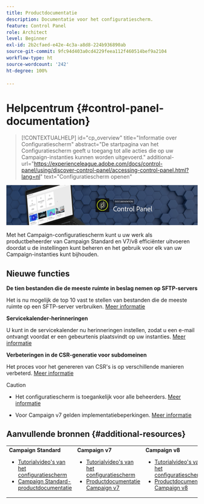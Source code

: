 ```yaml
---
title: Productdocumentatie
description: Documentatie voor het configuratiescherm.
feature: Control Panel
role: Architect
level: Beginner
exl-id: 2b2cfaed-e42e-4c3a-a8d8-224b936890ab
source-git-commit: 9fc94d403a0cd4229feea112f460514bef9a2104
workflow-type: ht
source-wordcount: '242'
ht-degree: 100%

---
```


# Helpcentrum {#control-panel-documentation}

>[!CONTEXTUALHELP]
>id="cp_overview"
>title="Informatie over Configuratiescherm"
>abstract="De startpagina van het Configuratiescherm geeft u toegang tot alle acties die op uw Campaign-instanties kunnen worden uitgevoerd."
>additional-url="https://experienceleague.adobe.com/docs/control-panel/using/discover-control-panel/accessing-control-panel.html?lang=nl" text="Configuratiescherm openen"

![](assets/do-not-localize/banner.png)

Met het Campaign-configuratiescherm kunt u uw werk als productbeheerder van Campaign Standard en V7/v8 efficiënter uitvoeren doordat u de instellingen kunt beheren en het gebruik voor elk van uw Campaign-instanties kunt bijhouden.

## Nieuwe functies

**De tien bestanden die de meeste ruimte in beslag nemen op SFTP-servers**

Het is nu mogelijk de top 10 vast te stellen van bestanden die de meeste ruimte op een SFTP-server verbruiken. [Meer informatie](sftp/using/sftp-storage-management.md)


**Servicekalender-herinneringen**

U kunt in de servicekalender nu herinneringen instellen, zodat u een e-mail ontvangt voordat er een gebeurtenis plaatsvindt op uw instanties. [Meer informatie](service-events/service-events.md)

**Verbeteringen in de CSR-generatie voor subdomeinen**

Het proces voor het genereren van CSR&#39;s is op verschillende manieren verbeterd. [Meer informatie](subdomains-certificates/using/renewing-subdomain-certificate.md)


>[!CAUTION]
>
>* Het configuratiescherm is toegankelijk voor alle beheerders. [Meer informatie](https://experienceleague.adobe.com/docs/control-panel/using/discover-control-panel/managing-permissions.html?lang=nl#discover-control-panel)
>
>* Voor Campaign v7 gelden implementatiebeperkingen. [Meer informatie](faq.md#v7-restrictions)


## Aanvullende bronnen {#additional-resources}

<table>
    <tr>
        <td><b>Campaign Standard</b><br/>
        <ul>
            <li><a href="https://experienceleague.adobe.com/docs/campaign-standard-learn/control-panel/control-panel-overview.html?lang=nl">Tutorialvideo's van het configuratiescherm</a></li>
            <li><a href="https://experienceleague.adobe.com/docs/campaign-standard/using/campaign-standard-home.html?lang=nl">Campaign Standard-productdocumentatie</a></li>
        </ul>
        </td>
        <td><b>Campaign v7</b><br/>
        <ul>
            <li><a href="https://experienceleague.adobe.com/docs/campaign-classic-learn/control-panel/control-panel-overview.html?lang=nl">Tutorialvideo's van het configuratiescherm</a></li>
            <li><a href="https://experienceleague.adobe.com/docs/campaign-classic/using/campaign-classic-home.html?lang=nl">Productdocumentatie Campaign v7</a></li>
        </ul>
        </td>
        <td><b>Campaign v8</b><br/>
        <ul>
            <li><a href="https://experienceleague.adobe.com/docs/campaign-learn/control-panel/control-panel-overview.html?lang=nl">Tutorialvideo's van het configuratiescherm</a></li>
            <li><a href="https://experienceleague.adobe.com/docs/campaign/campaign-v8/campaign-home.html?lang=nl">Productdocumentatie Campaign v8</a></li>
        </ul>
        </td>
    </tr>
</table>
